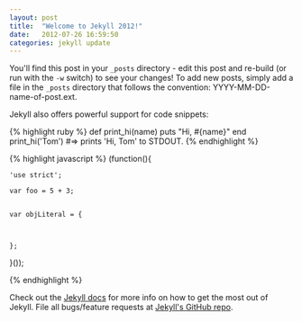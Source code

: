 ```yaml
---
layout: post
title:  "Welcome to Jekyll 2012!"
date:   2012-07-26 16:59:50
categories: jekyll update
---
```


You'll find this post in your `_posts` directory - edit this post and re-build (or run with the `-w` switch) to see your changes!
To add new posts, simply add a file in the `_posts` directory that follows the convention: YYYY-MM-DD-name-of-post.ext.

Jekyll also offers powerful support for code snippets:

{% highlight ruby %}
def print_hi(name)
  puts "Hi, #{name}"
end
print_hi('Tom')
#=> prints 'Hi, Tom' to STDOUT.
{% endhighlight %}

{% highlight javascript %}
(function(){

	'use strict';
	
	var foo = 5 + 3;
	
	
	var objLiteral = {
		
	
	
	};


}());


{% endhighlight %}

Check out the [Jekyll docs][jekyll] for more info on how to get the most out of Jekyll. File all bugs/feature requests at [Jekyll's GitHub repo][jekyll-gh].

[jekyll-gh]: https://github.com/jekyll/jekyll
[jekyll]:    http://jekyllrb.com
